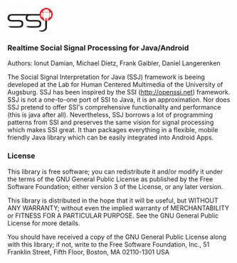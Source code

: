 ![Logo](/assets/logo_w100.png) 
### Realtime Social Signal Processing for Java/Android

Authors: Ionut Damian, Michael Dietz, Frank Gaibler, Daniel Langerenken

The Social Signal Interpretation for Java (SSJ) framework is beeing developed at the Lab for Human Centered Multimedia of the University of Augsburg.
SSJ has been inspired by the SSI (http://openssi.net) framework. SSJ is not a one-to-one port of SSI to Java, it is an approximation. Nor does SSJ pretend to offer SSI's comprehensive functionality and performance (this is java after all). Nevertheless, SSJ borrows a lot of programming patterns from SSI and preserves the same vision for signal processing which makes SSI great. It than packages everything in a flexible, mobile friendly Java library which can be easily integrated into Android Apps.

### License
This library is free software; you can redistribute it and/or modify it under the terms of the GNU General Public License as published by the Free Software Foundation; either version 3 of the License, or any later version.

This library is distributed in the hope that it will be useful, but WITHOUT ANY WARRANTY; without even the implied warranty of MERCHANTABILITY or FITNESS FOR A PARTICULAR PURPOSE. See the GNU General Public License for more details.

You should have received a copy of the GNU General Public License along with this library; if not, write to the Free Software Foundation, Inc., 51 Franklin Street, Fifth Floor, Boston, MA  02110-1301  USA
